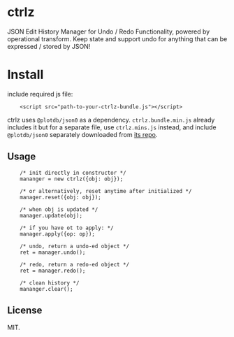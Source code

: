 # ctrlz

JSON Edit History Manager for Undo / Redo Functionality, powered by operational transform. Keep state and support undo for anything that can be expressed / stored by JSON!


# Install

include required js file:

```
    <script src="path-to-your-ctrlz-bundle.js"></script>
```

ctrlz uses `@plotdb/json0` as a dependency. `ctrlz.bundle.min.js` already includes it but for a separate file, use `ctrlz.mins.js` instead, and include `@plotdb/json0` separately downloaded from [its repo](https://github.com/plotdb/json0).


## Usage


```
    /* init directly in constructor */
    mananger = new ctrlz({obj: obj});

    /* or alternatively, reset anytime after initialized */
    manager.reset({obj: obj});

    /* when obj is updated */
    manager.update(obj);

    /* if you have ot to apply: */ 
    manager.apply({op: op});

    /* undo, return a undo-ed object */
    ret = manager.undo();

    /* redo, return a redo-ed object */
    ret = manager.redo();

    /* clean history */
    mananger.clear();
```


## License

MIT.
